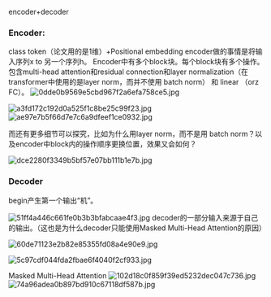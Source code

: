 encoder+decoder
### Encoder:
class token（论文用的是1维）+Positional embedding
encoder做的事情是将输入序列x to 另一个序列h。
Encoder中有多个block块。每个block块有多个操作。包含multi-head attention和residual connection和layer normalization（在transformer中使用的是layer norm，而并不使用 batch norm） 和 linear （orz FC）。
![0dde0b9569e5cbd967f2a6efa758ce5.jpg](https://erin-53347-1330131220.cos.ap-guangzhou.myqcloud.com/202411122106894.jpg)

![a3fd172c192d0a525f1c8be25c99f23.jpg](https://erin-53347-1330131220.cos.ap-guangzhou.myqcloud.com/202411122107356.jpg)
![ae97e7b5f66d7e7c6a9dfeef1ce0932.jpg](https://erin-53347-1330131220.cos.ap-guangzhou.myqcloud.com/202411122112985.jpg)

而还有更多细节可以探究，比如为什么用layer norm，而不是用 batch norm？以及encoder中block内的操作顺序更换位置，效果又会如何？

![dce2280f3349b5bf57e07bb111b1e7b.jpg](https://erin-53347-1330131220.cos.ap-guangzhou.myqcloud.com/202411122117250.jpg)

### Decoder

begin产生第一个输出“机”。

![51ff4a446c661fe0b3b3bfabcaae4f3.jpg](https://erin-53347-1330131220.cos.ap-guangzhou.myqcloud.com/202411122138699.jpg)
decoder的一部分输入来源于自己的输出。（这也是为什么decoder只能使用Masked Multi-Head Attention的原因）

![60de71123e2b82e85355fd08a4e90e9.jpg](https://erin-53347-1330131220.cos.ap-guangzhou.myqcloud.com/202411122139255.jpg)

![5c97cdf044fda2fbae6f4040f2cf933.jpg](https://erin-53347-1330131220.cos.ap-guangzhou.myqcloud.com/202411122138665.jpg)

Masked Multi-Head Attention
![102d18c0f859f39ed5232dec047c736.jpg](https://erin-53347-1330131220.cos.ap-guangzhou.myqcloud.com/202411122141387.jpg)
![74a96adea0b897bd910c67118df587b.jpg](https://erin-53347-1330131220.cos.ap-guangzhou.myqcloud.com/202411122141769.jpg)

